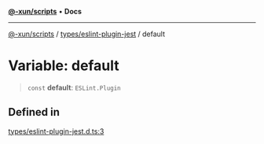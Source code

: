 [**@-xun/scripts**](../../../README.md) • **Docs**

***

[@-xun/scripts](../../../README.md) / [types/eslint-plugin-jest](../README.md) / default

# Variable: default

> `const` **default**: `ESLint.Plugin`

## Defined in

[types/eslint-plugin-jest.d.ts:3](https://github.com/Xunnamius/xscripts/blob/98c638c52caf3664112e7ea66eccd36ad205df77/types/eslint-plugin-jest.d.ts#L3)
